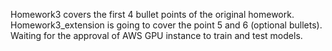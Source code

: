 Homework3 covers the first 4 bullet points of the original homework.
Homework3_extension is going to cover the point 5 and 6 (optional bullets). Waiting for the approval of AWS GPU instance to train and test models.
